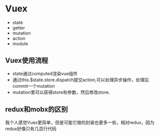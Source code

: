# Vuex

- state
- getter
- mutation
- action
- module


## Vuex使用流程

- state通过computed渲染vue组件
- 通过this.$state.store.dispatch提交action,可以处理异步操作，处理后commit一个mutation
- mutation里可以获得store和参数，然后修改store.

## redux和mobx的区别

我个人感觉Vuex更简单，但是可能它做的封装也更多一些，相对redux，因为redux好像只有几百行代码
